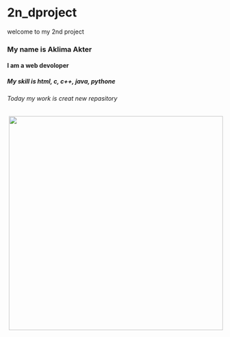 # 2n_dproject
welcome to my 2nd project

### My name is Aklima Akter

 #### I am a web devoloper

##### My skill is html, c, c++, java, pythone

###### Today my work is creat new repasitory

<img src="https://encrypted-tbn0.gstatic.com/images?q=tbn:ANd9GcQggv3TQhYKxLP7c9tj32Mge3CivUYgYowNWg&usqp=CAU"
align="right"
width="500">

